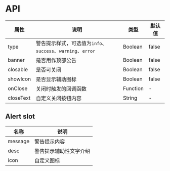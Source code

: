# API

|  属性   | 说明  | 类型 |  默认值 |
|  ----  | ----  | ---- | ---  |
| type | 警告提示样式，可选值为`info`、`success`、`warning`、`error` | Boolean | false |
| banner | 是否用作顶部公告 | Boolean | false |
| closable | 是否可关闭 | Boolean | false |
| showIcon | 是否显示辅助图标 | Boolean | false |
| onClose | 关闭时触发的回调函数 | Function | - |
| closeText | 自定义关闭按钮内容 | String | - |

## Alert slot

|  名称   | 说明  |
|  ----  | ----  |
| message | 警告提示内容 |
| desc | 警告提示辅助性文字介绍 |
| icon | 自定义图标 |
